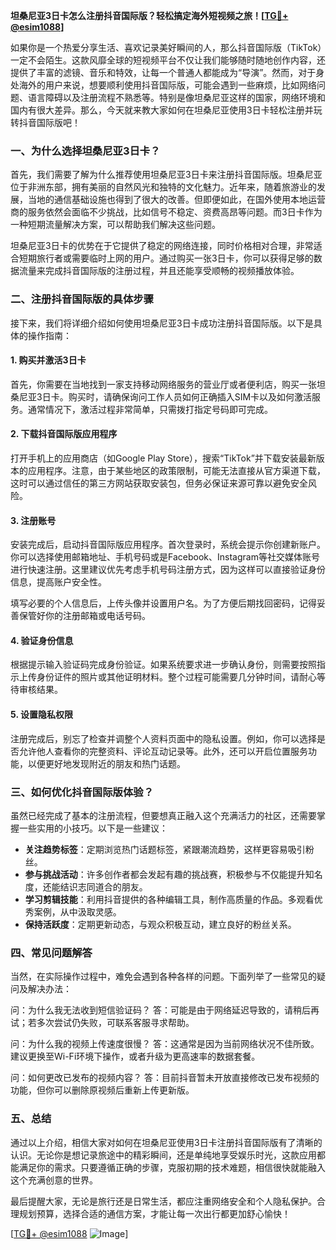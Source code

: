 **坦桑尼亚3日卡怎么注册抖音国际版？轻松搞定海外短视频之旅！[[TG💪+ @esim1088](https://t.me/s/esim1088)]**

如果你是一个热爱分享生活、喜欢记录美好瞬间的人，那么抖音国际版（TikTok）一定不会陌生。这款风靡全球的短视频平台不仅让我们能够随时随地创作内容，还提供了丰富的滤镜、音乐和特效，让每一个普通人都能成为“导演”。然而，对于身处海外的用户来说，想要顺利使用抖音国际版，可能会遇到一些麻烦，比如网络问题、语言障碍以及注册流程不熟悉等。特别是像坦桑尼亚这样的国家，网络环境和国内有很大差异。那么，今天就来教大家如何在坦桑尼亚使用3日卡轻松注册并玩转抖音国际版吧！

### 一、为什么选择坦桑尼亚3日卡？

首先，我们需要了解为什么推荐使用坦桑尼亚3日卡来注册抖音国际版。坦桑尼亚位于非洲东部，拥有美丽的自然风光和独特的文化魅力。近年来，随着旅游业的发展，当地的通信基础设施也得到了很大的改善。但即便如此，在国外使用本地运营商的服务依然会面临不少挑战，比如信号不稳定、资费高昂等问题。而3日卡作为一种短期流量解决方案，可以帮助我们解决这些问题。

坦桑尼亚3日卡的优势在于它提供了稳定的网络连接，同时价格相对合理，非常适合短期旅行者或需要临时上网的用户。通过购买一张3日卡，你可以获得足够的数据流量来完成抖音国际版的注册过程，并且还能享受顺畅的视频播放体验。

### 二、注册抖音国际版的具体步骤

接下来，我们将详细介绍如何使用坦桑尼亚3日卡成功注册抖音国际版。以下是具体的操作指南：

#### 1. 购买并激活3日卡

首先，你需要在当地找到一家支持移动网络服务的营业厅或者便利店，购买一张坦桑尼亚3日卡。购买时，请确保询问工作人员如何正确插入SIM卡以及如何激活服务。通常情况下，激活过程非常简单，只需拨打指定号码即可完成。

#### 2. 下载抖音国际版应用程序

打开手机上的应用商店（如Google Play Store），搜索“TikTok”并下载安装最新版本的应用程序。注意，由于某些地区的政策限制，可能无法直接从官方渠道下载，这时可以通过信任的第三方网站获取安装包，但务必保证来源可靠以避免安全风险。

#### 3. 注册账号

安装完成后，启动抖音国际版应用程序。首次登录时，系统会提示你创建新账户。你可以选择使用邮箱地址、手机号码或是Facebook、Instagram等社交媒体账号进行快速注册。这里建议优先考虑手机号码注册方式，因为这样可以直接验证身份信息，提高账户安全性。

填写必要的个人信息后，上传头像并设置用户名。为了方便后期找回密码，记得妥善保管好你的注册邮箱或电话号码。

#### 4. 验证身份信息

根据提示输入验证码完成身份验证。如果系统要求进一步确认身份，则需要按照指示上传身份证件的照片或其他证明材料。整个过程可能需要几分钟时间，请耐心等待审核结果。

#### 5. 设置隐私权限

注册完成后，别忘了检查并调整个人资料页面中的隐私设置。例如，你可以选择是否允许他人查看你的完整资料、评论互动记录等。此外，还可以开启位置服务功能，以便更好地发现附近的朋友和热门话题。

### 三、如何优化抖音国际版体验？

虽然已经完成了基本的注册流程，但要想真正融入这个充满活力的社区，还需要掌握一些实用的小技巧。以下是一些建议：

- **关注趋势标签**：定期浏览热门话题标签，紧跟潮流趋势，这样更容易吸引粉丝。
- **参与挑战活动**：许多创作者都会发起有趣的挑战赛，积极参与不仅能提升知名度，还能结识志同道合的朋友。
- **学习剪辑技能**：利用抖音提供的各种编辑工具，制作高质量的作品。多观看优秀案例，从中汲取灵感。
- **保持活跃度**：定期更新动态，与观众积极互动，建立良好的粉丝关系。

### 四、常见问题解答

当然，在实际操作过程中，难免会遇到各种各样的问题。下面列举了一些常见的疑问及解决办法：

问：为什么我无法收到短信验证码？
答：可能是由于网络延迟导致的，请稍后再试；若多次尝试仍失败，可联系客服寻求帮助。

问：为什么我的视频上传速度很慢？
答：这通常是因为当前网络状况不佳所致。建议更换至Wi-Fi环境下操作，或者升级为更高速率的数据套餐。

问：如何更改已发布的视频内容？
答：目前抖音暂未开放直接修改已发布视频的功能，但你可以删除原视频后重新上传更新版。

### 五、总结

通过以上介绍，相信大家对如何在坦桑尼亚使用3日卡注册抖音国际版有了清晰的认识。无论你是想记录旅途中的精彩瞬间，还是单纯地享受娱乐时光，这款应用都能满足你的需求。只要遵循正确的步骤，克服初期的技术难题，相信很快就能融入这个充满创意的世界。

最后提醒大家，无论是旅行还是日常生活，都应注重网络安全和个人隐私保护。合理规划预算，选择合适的通信方案，才能让每一次出行都更加舒心愉快！

[[TG💪+ @esim1088](https://t.me/s/esim1088) ![Image](https://i.postimg.cc/4NQfJmqS/Snipaste-2025-05-13-00-14-12.png)]